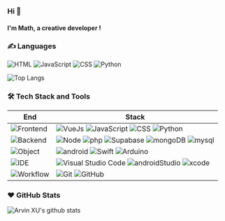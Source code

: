 ### Hi 👋

#### I'm Math, a creative developer !

### ✍️ Languages

![HTML](https://img.shields.io/badge/-HTML-E34F26?style=flat&logo=html5&logoColor=white) ![JavaScript](https://img.shields.io/badge/-JavaScript-C69D00?style=flat&logo=javascript&logoColor=white) ![CSS](https://img.shields.io/badge/-CSS-254bdd?style=flat&logo=css3) ![Python](https://img.shields.io/badge/-Python-2b5b83?style=flat&logo=python&logoColor=ffdf76)

![Top Langs](https://github-readme-stats.vercel.app/api/top-langs/?username=math-pixel&layout=compact)

### 🛠 Tech Stack and Tools

| End                                                                  | Stack                                                                                                                                                                                                                                                                                                                       |
| -------------------------------------------------------------------- | --------------------------------------------------------------------------------------------------------------------------------------------------------------------------------------------------------------------------------------------------------------------------------------------------------------------------- |
| ![Frontend](https://img.shields.io/badge/-Frontend-03045E?style=flat) | ![VueJs](https://img.shields.io/badge/Vue.js-03045E?style=flat&logo=vuedotjs&logoColor=white)  ![JavaScript](https://img.shields.io/badge/-JavaScript-03045E?style=flat&logo=javascript&logoColor=white) ![CSS](https://img.shields.io/badge/-CSS-03045E?style=flat&logo=css3) ![Python](https://img.shields.io/badge/-Python-03045E?style=flat&logo=python&logoColor=white)  |
| ![Backend](https://img.shields.io/badge/-Backend-023E8A?style=flat)   | ![Node](https://img.shields.io/badge/-Node-023E8A?style=flat&logo=node.js&logoColor=white) ![php](https://shields.io/badge/PHP-023E8A?logo=php&style=flat&logoColor=white) ![Supabase](https://img.shields.io/badge/Supabase-023E8A?style=flat&logo=supabase&logoColor=white) ![mongoDB](https://img.shields.io/badge/-mongoDB-023E8A?style=flat&logo=mongodb&logoColor=white) ![mysql](https://shields.io/badge/MySQL-023E8A?logo=mysql&style=flat&logoColor=white)                                                                                     | 
![Object](https://img.shields.io/badge/-Object-0077B6?style=flat) | ![android](https://img.shields.io/badge/-Android-0077B6?style=flat&logo=android&logoColor=white)  ![Swift](https://img.shields.io/badge/-Swift-0077B6?style=flat&logo=swift&logoColor=white) ![Arduino](https://img.shields.io/badge/-arduino-blue?style=flat&logo=arduino&logoColor=white)
|![IDE](https://img.shields.io/badge/-IDE-0096C7?style=flat)           |![Visual Studio Code](https://img.shields.io/badge/-VS_Code-0096C7?style=flat&logo=Visual-Studio-Code) ![androidStudio](https://img.shields.io/badge/-Android_Studio-0096C7?style=flat&logo=android-studio&logoColor=white) ![xcode](https://img.shields.io/badge/-Xcode-0096C7?style=flat&logo=xcode&logoColor=white)  |
| ![Workflow](https://img.shields.io/badge/-Ohter-00B4D8?style=flat)           | ![Git](https://img.shields.io/badge/-Git-00B4D8?style=flat&logo=git&logoColor=white) ![GitHub](https://img.shields.io/badge/-GitHub-00B4D8?style=flat&logo=github&logoColor=white)                                                                                             |

[gitHub-action]: https://img.shields.io/badge/-GitHub_Actions-black?style=flat&logo=github
[gitmoji]: https://img.shields.io/badge/-😉_Gitmoji_Commit_Workflow-black?style=flat
[gcw]: https://github.com/arvinxx/gitmoji-commit-workflow

### ❤️ GitHub Stats

![Arvin XU's github stats](https://github-readme-stats.vercel.app/api?username=math-pixel&show_icons=true)
